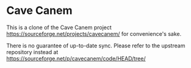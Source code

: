 Cave Canem
=========

This is a clone of the Cave Canem project https://sourceforge.net/projects/cavecanem/ for convenience's sake. 

There is no guarantee of up-to-date sync. Please refer to the upstream repository instead at https://sourceforge.net/p/cavecanem/code/HEAD/tree/

